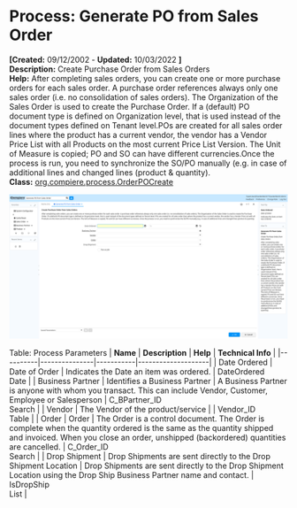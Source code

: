 # Process: Generate PO from Sales Order 

**[Created:** 09/12/2002 - **Updated:** 10/03/2022 **]**  
**Description:** Create Purchase Order from Sales Orders  
**Help:** After completing sales orders, you can create one or more purchase orders for each sales order. A purchase order references always only one sales order (i.e. no consolidation of sales orders). The Organization of the Sales Order is used to create the Purchase Order. If a (default) PO document type is defined on Organization level, that is used instead of the document types defined on Tenant level.POs are created for all sales order lines where the product has a current vendor, the vendor has a Vendor Price List with all Products on the most current Price List Version. The Unit of Measure is copied; PO and SO can have different currencies.Once the process is run, you need to synchronize the SO/PO manually (e.g. in case of additional lines and changed lines (product &amp; quantity).  
**Class:** [org.compiere.process.OrderPOCreate](https://jenkins.idempiere.org/job/iDempiere12Daily/ws/org.idempiere.javadoc/API/org/compiere/process/OrderPOCreate.html)

![](/img/docs/manual/GeneratePOfromSalesOrder-Process_iDempiere_v12.0.0.png)

Table: Process Parameters
| **Name** | **Description** | **Help** | **Technical Info** |
|----------|---------------|-----------|--------------------|
| Date Ordered | Date of Order | Indicates the Date an item was ordered. | DateOrdered<br/>Date | 
| Business Partner | Identifies a Business Partner | A Business Partner is anyone with whom you transact.  This can include Vendor, Customer, Employee or Salesperson | C_BPartner_ID<br/>Search | 
| Vendor | The Vendor of the product/service |  | Vendor_ID<br/>Table | 
| Order | Order | The Order is a control document.  The  Order is complete when the quantity ordered is the same as the quantity shipped and invoiced.  When you close an order, unshipped (backordered) quantities are cancelled. | C_Order_ID<br/>Search | 
| Drop Shipment | Drop Shipments are sent directly to the Drop Shipment Location | Drop Shipments are sent directly to the Drop Shipment Location using the Drop Ship Business Partner name and contact. | IsDropShip<br/>List | 


